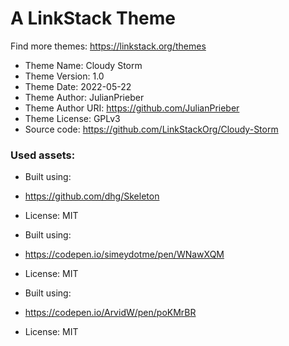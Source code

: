 # A LinkStack Theme
Find more themes: https://linkstack.org/themes
                                                                                                                                                                         
*	Theme Name: Cloudy Storm
*	Theme Version: 1.0
*	Theme Date: 2022-05-22
*	Theme Author: JulianPrieber
*	Theme Author URI: https://github.com/JulianPrieber
*	Theme License: GPLv3
*	Source code: https://github.com/LinkStackOrg/Cloudy-Storm

### Used assets:
* Built using:
* https://github.com/dhg/Skeleton
* License: MIT

* Built using:
* https://codepen.io/simeydotme/pen/WNawXQM
* License: MIT

* Built using:
* https://codepen.io/ArvidW/pen/poKMrBR
* License: MIT

